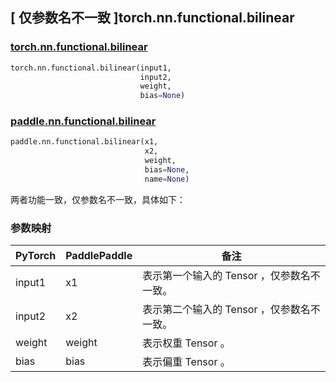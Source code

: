 ## [ 仅参数名不一致 ]torch.nn.functional.bilinear

### [torch.nn.functional.bilinear](https://pytorch.org/docs/stable/generated/torch.nn.functional.bilinear.html?highlight=bilinear#torch.nn.functional.bilinear)

```python
torch.nn.functional.bilinear(input1,
                             input2,
                             weight,
                             bias=None)
```

### [paddle.nn.functional.bilinear](https://www.paddlepaddle.org.cn/documentation/docs/zh/api/paddle/nn/functional/bilinear_cn.html)

```python
paddle.nn.functional.bilinear(x1,
                              x2,
                              weight,
                              bias=None,
                              name=None)
```

两者功能一致，仅参数名不一致，具体如下：
### 参数映射
| PyTorch       | PaddlePaddle | 备注                                                   |
| ------------- | ------------ | ------------------------------------------------------ |
| input1          | x1         | 表示第一个输入的 Tensor ，仅参数名不一致。                                     |
| input2          | x2         | 表示第二个输入的 Tensor ，仅参数名不一致。                                     |
| weight          | weight         | 表示权重 Tensor 。                                     |
| bias          | bias         | 表示偏重 Tensor 。                                     |
